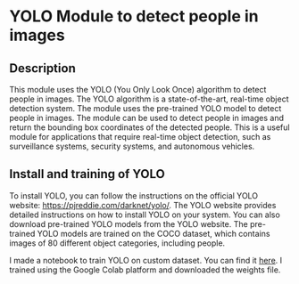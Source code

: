 # YOLO Module to detect people in images

## Description
This module uses the YOLO (You Only Look Once) algorithm to detect people in images. The YOLO algorithm is a state-of-the-art, real-time object detection system. The module uses the pre-trained YOLO model to detect people in images. The module can be used to detect people in images and return the bounding box coordinates of the detected people. This is a useful module for applications that require real-time object detection, such as surveillance systems, security systems, and autonomous vehicles.

## Install and training of YOLO
To install YOLO, you can follow the instructions on the official YOLO website: https://pjreddie.com/darknet/yolo/. The YOLO website provides detailed instructions on how to install YOLO on your system. You can also download pre-trained YOLO models from the YOLO website. The pre-trained YOLO models are trained on the COCO dataset, which contains images of 80 different object categories, including people.

I made a notebook to train YOLO on custom dataset. You can find it [here](./yolo11_invader_detect.ipynb). I trained using the Google Colab platform and downloaded the weights file.


